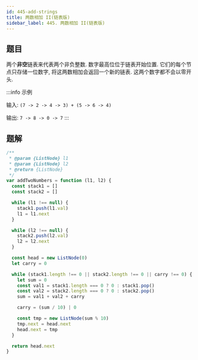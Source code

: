```yaml
---
id: 445-add-strings
title: 两数相加 II(链表版)
sidebar_label: 445. 两数相加 II(链表版)
---
```


## 题目

两个**非空**链表来代表两个非负整数. 数字最高位位于链表开始位置. 它们的每个节点只存储一位数字, 将这两数相加会返回一个新的链表. 这两个数字都不会以零开头.

:::info 示例

输入: `(7 -> 2 -> 4 -> 3) + (5 -> 6 -> 4)`

输出: `7 -> 8 -> 0 -> 7`
:::

## 题解

```js
/**
 * @param {ListNode} l1
 * @param {ListNode} l2
 * @return {ListNode}
 */
var addTwoNumbers = function (l1, l2) {
  const stack1 = []
  const stack2 = []

  while (l1 !== null) {
    stack1.push(l1.val)
    l1 = l1.next
  }

  while (l2 !== null) {
    stack2.push(l2.val)
    l2 = l2.next
  }

  const head = new ListNode(0)
  let carry = 0

  while (stack1.length !== 0 || stack2.length !== 0 || carry !== 0) {
    let sum = 0
    const val1 = stack1.length === 0 ? 0 : stack1.pop()
    const val2 = stack2.length === 0 ? 0 : stack2.pop()
    sum = val1 + val2 + carry

    carry = (sum / 10) | 0

    const tmp = new ListNode(sum % 10)
    tmp.next = head.next
    head.next = tmp
  }

  return head.next
}
```
